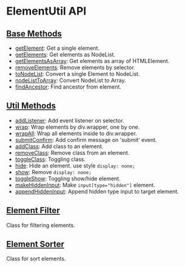 # ElementUtil API

## [Base Methods](base-methods.md)

- [getElement](base-methods.md#getelement): Get a single element.
- [getElements](base-methods.md#getelements): Get elements as NodeList.
- [getElementsAsArray](base-methods.md#getelementsasarray): Get elements as array of HTMLElement.
- [removeElements](base-methods.md#removeelements): Remove elements by selector.
- [toNodeList](base-methods.md#tonodelist): Convert a single Element to NodeList.
- [nodeListToArray](base-methods.md#nodelisttoarray): Convert NodeList to Array.
- [findAncestor](base-methods.md#findancestor): Find ancestor from element.

## [Util Methods](util-methods.md)

- [addListener](util-methods.md#addlistener): Add event listener on selector.
- [wrap](util-methods.md#wrap): Wrap elements by div.wrapper, one by one.
- [wrapAll](util-methods.md#wrapall): Wrap all elements inside to div.wrapper.
- [submitConfirm](util-methods.md#submitconfirm): Add confirm message on 'submit' event.
- [addClass](util-methods.md#addclass): Add class to an element.
- [removeClass](util-methods.md#removeclass): Remove class from an element.
- [toggleClass](util-methods.md#toggleclass): Toggling class.
- [hide](util-methods.md#hide): Hide an element. use style `display: none;`
- [show](util-methods.md#show): Remove `display: none;`
- [toggleShow](util-methods.md#toggleshow): Toggling show/hide element.
- [makeHiddenInput](util-methods.md#makehiddeninput): Make `input[type="hidden"]` element.
- [appendHiddenInput](util-methods.md#appendhiddeninput): Append hidden type input to target element.

## [Element Filter](element-filter.md)

Class for filtering elements.

## [Element Sorter](element-sorter.md)

Class for sort elements.
